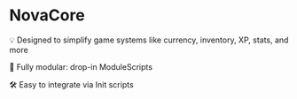 # NovaCore
💡 Designed to simplify game systems like currency, inventory, XP, stats, and more

🧩 Fully modular: drop-in ModuleScripts

🛠️ Easy to integrate via Init scripts
